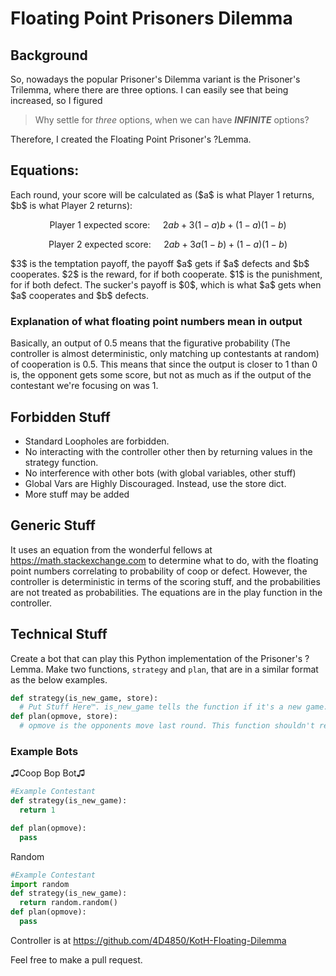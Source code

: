 # Floating Point Prisoners Dilemma

## Background
So, nowadays the popular Prisoner's Dilemma variant is the Prisoner's Trilemma, where there are three options. I can easily see that being increased, so I figured
> Why settle for *three* options, when we can have ***INFINITE*** options?

Therefore, I created the Floating Point Prisoner's ?Lemma.




## Equations:

Each round, your score will be calculated as (\$a\$ is what Player 1 returns, \$b\$ is what Player 2 returns):

$$
\text{Player 1 expected score: }\quad 2ab+3(1-a)b+(1-a)(1-b)
$$

$$
\text{Player 2 expected score: }\quad 2ab+3a(1-b)+(1-a)(1-b)
$$

\$3\$ is the temptation payoff, the payoff \$a\$ gets if \$a\$ defects and \$b\$ cooperates. \$2\$ is the reward, for if both cooperate. \$1\$ is the punishment, for if both defect. The sucker's payoff is \$0\$, which is what \$a\$ gets when \$a\$ cooperates and \$b\$ defects.

### Explanation of what floating point numbers mean in output

Basically, an output of 0.5 means that the figurative probability (The controller is almost deterministic, only matching up contestants at random) of cooperation is 0.5. This means that since the output is closer to 1 than 0 is, the opponent gets some score, but not as much as if the output of the contestant we're focusing on was 1.

## Forbidden Stuff
* Standard Loopholes are forbidden.
* No interacting with the controller other then by returning values in the strategy function.
* No interference with other bots (with global variables, other stuff)
* Global Vars are Highly Discouraged. Instead, use the store dict.
* More stuff may be added
## Generic Stuff
It uses an equation from the wonderful fellows at https://math.stackexchange.com to determine what to do, with the floating point numbers correlating to probability of coop or defect. However, the controller is deterministic in terms of the scoring stuff, and the probabilities are not treated as probabilities. The equations are in the play function in the controller.


## Technical Stuff
Create a bot that can play this Python implementation of the Prisoner's ?Lemma. Make two functions, `strategy` and `plan`, that are in a similar format as the below examples.
```python
def strategy(is_new_game, store):
  # Put Stuff Here™. is_new_game tells the function if it's a new game. returns a value between 0 and 1, where 1 = coop and 0 = defect, and in-between stuff correlates to probability of coop or defect. Store is a dict for storage.
def plan(opmove, store):
  # opmove is the opponents move last round. This function shouldn't return anything. Put pass here if you don't use this.
```
### Example Bots

♫Coop Bop Bot♫

```python
#Example Contestant
def strategy(is_new_game):
  return 1

def plan(opmove):
  pass
```

Random

```python
#Example Contestant
import random
def strategy(is_new_game):
  return random.random()
def plan(opmove):
  pass
```

Controller is at https://github.com/4D4850/KotH-Floating-Dilemma

Feel free to make a pull request.
